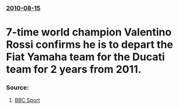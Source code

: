 ### [2010-08-15](/news/2010/08/15/index.md)

# 7-time world champion Valentino Rossi confirms he is to depart the Fiat Yamaha team for the Ducati team for 2 years from 2011. 




### Source:

1. [BBC Sport](http://news.bbc.co.uk/sport2/hi/motorsport/motorbikes/8886198.stm)
